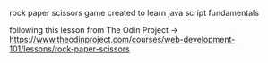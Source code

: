 rock paper scissors game created to learn java script fundamentals

following this lesson from The Odin Project -> https://www.theodinproject.com/courses/web-development-101/lessons/rock-paper-scissors